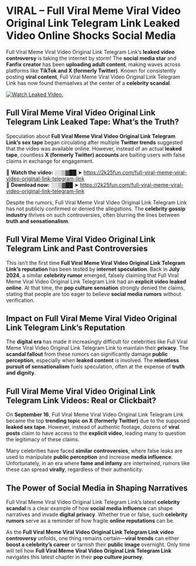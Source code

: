 # VIRAL – Full Viral Meme Viral Video Original Link Telegram Link Leaked Video Online Shocks Social Media 

Full Viral Meme Viral Video Original Link Telegram Link’s **leaked video controversy** is taking the internet by storm! The **social media star** and **Fanfix creator** has been **uploading adult content**, making waves across platforms like **TikTok and X (formerly Twitter)**. Known for consistently posting **viral content**, Full Viral Meme Viral Video Original Link Telegram Link has now found themselves at the center of a **celebrity scandal**.  

[![Watch Leaked Video.](https://miro.medium.com/v2/resize:fit:828/format:webp/1*cilzJN44JGOrTw9NJCrNHA.gif "Watch Leaked Video")](https://2k25fun.com/full-viral-meme-viral-video-original-link-telegram-link)

## **Full Viral Meme Viral Video Original Link Telegram Link Leaked Tape: What’s the Truth?**  
Speculation about **Full Viral Meme Viral Video Original Link Telegram Link’s sex tape** began circulating after multiple **Twitter trends** suggested that the video was available online. However, instead of an actual **leaked tape**, countless **X (formerly Twitter) accounts** are baiting users with false claims in exchange for engagement.  

🔹 **Watch the video:** ░░▒▓██ ➤ https://2k25fun.com/full-viral-meme-viral-video-original-link-telegram-link  
🔹 **Download now:** ░░▒▓██ ➤ https://2k25fun.com/full-viral-meme-viral-video-original-link-telegram-link  

Despite the rumors, Full Viral Meme Viral Video Original Link Telegram Link has not publicly confirmed or denied the allegations. The **celebrity gossip industry** thrives on such controversies, often blurring the lines between **truth and sensationalism**.  

## **Full Viral Meme Viral Video Original Link Telegram Link and Past Controversies**  
This isn’t the first time **Full Viral Meme Viral Video Original Link Telegram Link’s reputation** has been tested by **internet speculation**. Back in **July 2024**, a similar **celebrity rumor** emerged, falsely claiming that Full Viral Meme Viral Video Original Link Telegram Link had an **explicit video leaked online**. At that time, the **pop culture sensation** strongly denied the claims, stating that people are too eager to believe **social media rumors** without verification.  

## **Impact on Full Viral Meme Viral Video Original Link Telegram Link’s Reputation**  
The **digital era** has made it increasingly difficult for celebrities like Full Viral Meme Viral Video Original Link Telegram Link to maintain their **privacy**. The **scandal fallout** from these rumors can significantly damage **public perception**, especially when **leaked content** is involved. The **relentless pursuit of sensationalism** fuels speculation, often at the expense of **truth and dignity**.  

## **Full Viral Meme Viral Video Original Link Telegram Link Videos: Real or Clickbait?**  
On **September 16**, Full Viral Meme Viral Video Original Link Telegram Link became the top **trending topic on X (formerly Twitter)** due to the supposed **leaked sex tape**. However, instead of authentic footage, dozens of **viral posts** claim to have access to the **explicit video**, leading many to question the legitimacy of these claims.  

Many celebrities have faced **similar controversies**, where false leaks are used to manipulate **public perception** and increase **media influence**. Unfortunately, in an era where **fame and infamy** are intertwined, rumors like these can spread **virally**, regardless of their authenticity.  

## **The Power of Social Media in Shaping Narratives**  
Full Viral Meme Viral Video Original Link Telegram Link’s latest **celebrity scandal** is a clear example of how **social media influence** can shape narratives and invade **digital privacy**. Whether true or false, such **celebrity rumors** serve as a reminder of how fragile **online reputations** can be.  

As the **Full Viral Meme Viral Video Original Link Telegram Link video controversy** unfolds, one thing remains certain—**viral trends** can either **boost a celebrity’s career** or tarnish their **public image** overnight. Only time will tell how **Full Viral Meme Viral Video Original Link Telegram Link** navigates this latest chapter in their **pop culture journey**. 